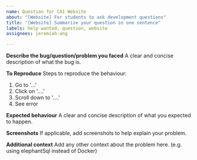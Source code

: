 ```yaml
---
name: Question for CA1 Website
about: "[Website] For students to ask development questions"
title: "[Website] Summarize your question in one sentence"
labels: help wanted, question, website
assignees: jeremiah-ang

---
```


**Describe the bug/question/problem you faced**
A clear and concise description of what the bug is.

**To Reproduce**
Steps to reproduce the behaviour:
1. Go to '...'
2. Click on '....'
3. Scroll down to '....'
4. See error

**Expected behaviour**
A clear and concise description of what you expected to happen.

**Screenshots**
If applicable, add screenshots to help explain your problem.


**Additional context**
Add any other context about the problem here. (e.g. using elephantSql instead of Docker)
